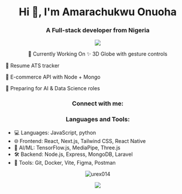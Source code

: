 <h1 align="center">Hi 👋, I'm Amarachukwu Onuoha</h1>
<h3 align="center">A Full-stack developer from Nigeria</h3>
<p align="center">
<p align="center">
  <img src="https://github-readme-stats.vercel.app/api?username=urex014&show_icons=true&theme=tokyonight" />
</p>

<p align="center">
  🧩 Currently Working On
  ✨ 3D Globe with gesture controls
  
  📱 Resume ATS tracker
  
  🛒 E-commerce API with Node + Mongo
  
  🧠 Preparing for AI & Data Science roles
  </p>
<h3 align="center">Connect with me:</h3>

<h3 style="display:flex; flex-direction:column;"
  align="center">Languages and Tools:</h3>
  <ul>
   <li> 💻 Languages: JavaScript, python </li>
    <li>🌐 Frontend: React, Next.js, Tailwind CSS, React Native </li>
   <li> 🧠 AI/ML: TensorFlow.js, MediaPipe, Three.js  </li>
    <li>🛠️ Backend: Node.js, Express, MongoDB, Laravel </li> 
    <li>🔧 Tools: Git, Docker, Vite, Figma, Postman </li>
  </ul>
<div align="center">
<p><img align="center" src="https://github-readme-stats.vercel.app/api/top-langs?username=urex014&show_icons=true&locale=en&layout=compact" alt="urex014" /></p>

<p><img align="center" src="https://github-readme-streak-stats.herokuapp.com/?user=urex014&" /></p>
</div>
